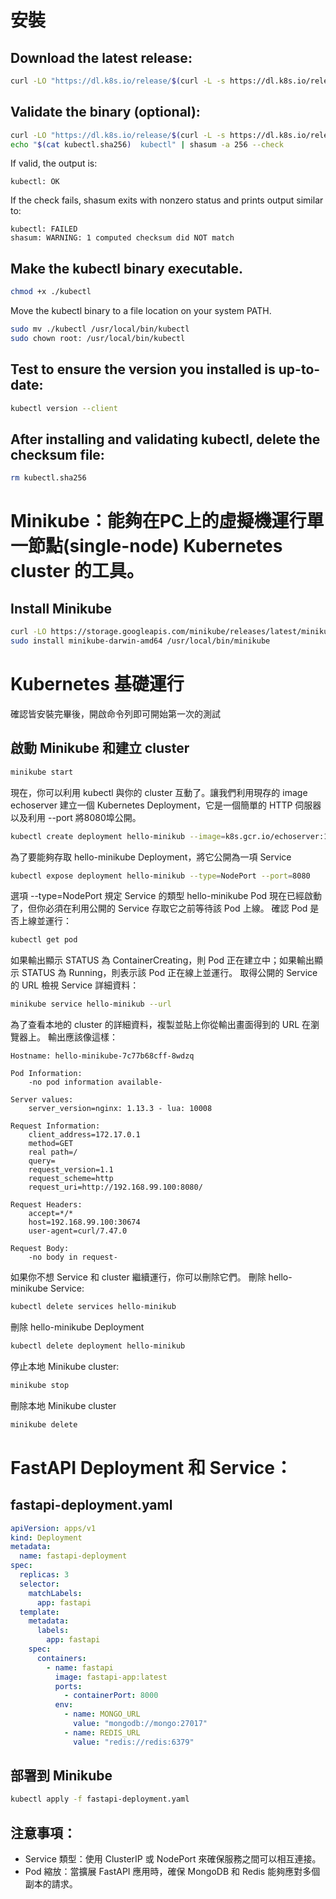 # 安裝
## Download the latest release:
```bash
curl -LO "https://dl.k8s.io/release/$(curl -L -s https://dl.k8s.io/release/stable.txt)/bin/darwin/amd64/kubectl"
```

## Validate the binary (optional):
```bash
curl -LO "https://dl.k8s.io/release/$(curl -L -s https://dl.k8s.io/release/stable.txt)/bin/darwin/amd64/kubectl.sha256"
echo "$(cat kubectl.sha256)  kubectl" | shasum -a 256 --check
```

If valid, the output is:
```
kubectl: OK
```
If the check fails, shasum exits with nonzero status and prints output similar to:

```
kubectl: FAILED
shasum: WARNING: 1 computed checksum did NOT match
```

## Make the kubectl binary executable.

```bash
chmod +x ./kubectl
```
Move the kubectl binary to a file location on your system PATH.

```bash
sudo mv ./kubectl /usr/local/bin/kubectl
sudo chown root: /usr/local/bin/kubectl
```

## Test to ensure the version you installed is up-to-date:

```bash
kubectl version --client
```

## After installing and validating kubectl, delete the checksum file:

```bash
rm kubectl.sha256
```
# Minikube：能夠在PC上的虛擬機運行單一節點(single-node) Kubernetes cluster 的工具。
## Install Minikube
```bash
curl -LO https://storage.googleapis.com/minikube/releases/latest/minikube-darwin-amd64
sudo install minikube-darwin-amd64 /usr/local/bin/minikube
```

# Kubernetes 基礎運行
確認皆安裝完畢後，開啟命令列即可開始第一次的測試

## 啟動 Minikube 和建立 cluster
```bash
minikube start
```
現在，你可以利用 kubectl 與你的 cluster 互動了。讓我們利用現存的 image echoserver 建立一個 Kubernetes Deployment，它是一個簡單的 HTTP 伺服器以及利用 --port 將8080埠公開。
```bash
kubectl create deployment hello-minikub --image=k8s.gcr.io/echoserver:1.10
```
為了要能夠存取 hello-minikube Deployment，將它公開為一項 Service
```bash
kubectl expose deployment hello-minikub --type=NodePort --port=8080
```
選項 --type=NodePort 規定 Service 的類型
hello-minikube Pod 現在已經啟動了，但你必須在利用公開的 Service 存取它之前等待該 Pod 上線。
確認 Pod 是否上線並運行：
```bash
kubectl get pod
```
如果輸出顯示 STATUS 為 ContainerCreating，則 Pod 正在建立中；如果輸出顯示 STATUS 為 Running，則表示該 Pod 正在線上並運行。
取得公開的 Service 的 URL 檢視 Service 詳細資料：
```bash
minikube service hello-minikub --url
```
為了查看本地的 cluster 的詳細資料，複製並貼上你從輸出畫面得到的 URL 在瀏覽器上。
輸出應該像這樣：
```
Hostname: hello-minikube-7c77b68cff-8wdzq

Pod Information:
    -no pod information available-

Server values:
    server_version=nginx: 1.13.3 - lua: 10008

Request Information:
    client_address=172.17.0.1
    method=GET
    real path=/
    query=
    request_version=1.1
    request_scheme=http
    request_uri=http://192.168.99.100:8080/

Request Headers:
    accept=*/*
    host=192.168.99.100:30674
    user-agent=curl/7.47.0

Request Body:
    -no body in request-
```
如果你不想 Service 和 cluster 繼續運行，你可以刪除它們。
刪除 hello-minikube Service:
```bash
kubectl delete services hello-minikub
```
刪除 hello-minikube Deployment
```bash
kubectl delete deployment hello-minikub
```
停止本地 Minikube cluster:
```bash
minikube stop
```
刪除本地 Minikube cluster
```bash
minikube delete
```

# FastAPI Deployment 和 Service：
## fastapi-deployment.yaml
```yaml
apiVersion: apps/v1
kind: Deployment
metadata:
  name: fastapi-deployment
spec:
  replicas: 3
  selector:
    matchLabels:
      app: fastapi
  template:
    metadata:
      labels:
        app: fastapi
    spec:
      containers:
        - name: fastapi
          image: fastapi-app:latest
          ports:
            - containerPort: 8000
          env:
            - name: MONGO_URL
              value: "mongodb://mongo:27017"
            - name: REDIS_URL
              value: "redis://redis:6379"
```

## 部署到 Minikube
```bash
kubectl apply -f fastapi-deployment.yaml
```
## 注意事項：
- Service 類型：使用 ClusterIP 或 NodePort 來確保服務之間可以相互連接。
- Pod 縮放：當擴展 FastAPI 應用時，確保 MongoDB 和 Redis 能夠應對多個副本的請求。